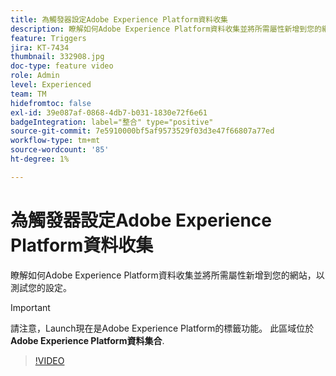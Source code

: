 ```yaml
---
title: 為觸發器設定Adobe Experience Platform資料收集
description: 瞭解如何Adobe Experience Platform資料收集並將所需屬性新增到您的網站，以測試您的設定。
feature: Triggers
jira: KT-7434
thumbnail: 332908.jpg
doc-type: feature video
role: Admin
level: Experienced
team: TM
hidefromtoc: false
exl-id: 39e087af-0868-4db7-b031-1830e72f6e61
badgeIntegration: label="整合" type="positive"
source-git-commit: 7e5910000bf5af9573529f03d3e47f66807a77ed
workflow-type: tm+mt
source-wordcount: '85'
ht-degree: 1%

---
```


# 為觸發器設定Adobe Experience Platform資料收集

瞭解如何Adobe Experience Platform資料收集並將所需屬性新增到您的網站，以測試您的設定。

>[!IMPORTANT]
>
> 請注意，Launch現在是Adobe Experience Platform的標籤功能。 此區域位於 **Adobe Experience Platform資料集合**.

>[!VIDEO](https://video.tv.adobe.com/v/332908?quality=12&learn=on)
